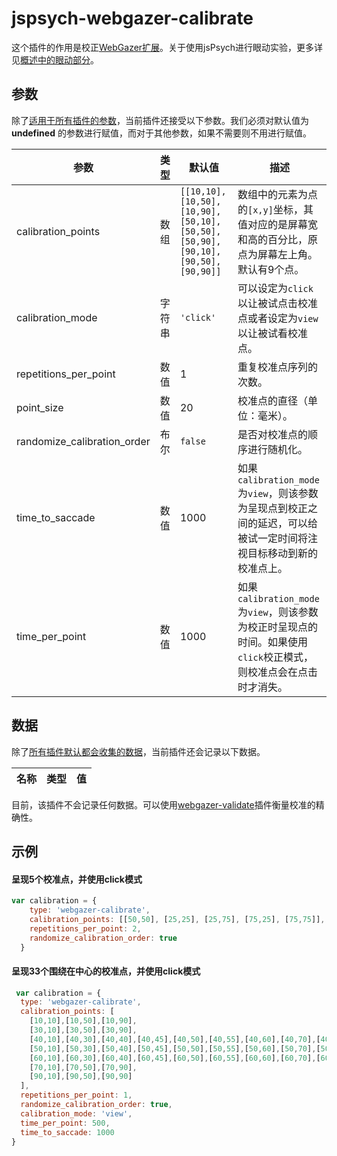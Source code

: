 # jspsych-webgazer-calibrate

这个插件的作用是校正[WebGazer扩展](/extensions/jspsych-ext-webgazer.html)。关于使用jsPsych进行眼动实验，更多详见[概述中的眼动部分](/overview/eye-tracking.html)。

## 参数

除了[适用于所有插件的参数](/overview/plugins.html#parameters-available-in-all-plugins)，当前插件还接受以下参数。我们必须对默认值为 **undefined** 的参数进行赋值，而对于其他参数，如果不需要则不用进行赋值。

参数 | 类型 | 默认值 | 描述 
----------|------|---------------|------------
calibration_points | 数组 | `[[10,10], [10,50], [10,90], [50,10], [50,50], [50,90], [90,10], [90,50], [90,90]]` | 数组中的元素为点的`[x,y]`坐标，其值对应的是屏幕宽和高的百分比，原点为屏幕左上角。默认有9个点。 
calibration_mode | 字符串 | `'click'` | 可以设定为`click`以让被试点击校准点或者设定为`view`以让被试看校准点。 
repetitions_per_point | 数值 | 1 | 重复校准点序列的次数。 
point_size | 数值 | 20 | 校准点的直径（单位：毫米）。 
randomize_calibration_order | 布尔 | `false` | 是否对校准点的顺序进行随机化。 
time_to_saccade | 数值 | 1000 | 如果`calibration_mode`为`view`，则该参数为呈现点到校正之间的延迟，可以给被试一定时间将注视目标移动到新的校准点上。 
time_per_point | 数值 | 1000 | 如果`calibration_mode`为`view`，则该参数为校正时呈现点的时间。如果使用`click`校正模式，则校准点会在点击时才消失。 

## 数据

除了[所有插件默认都会收集的数据](/overview/plugins.html#data-collected-by-all-plugins)，当前插件还会记录以下数据。

名称| 类型| 值
-----|------|------

目前，该插件不会记录任何数据。可以使用[webgazer-validate](/plugins/jspsych-webgazer-validate.html)插件衡量校准的精确性。

## 示例

#### 呈现5个校准点，并使用click模式

```javascript
var calibration = {
    type: 'webgazer-calibrate',
    calibration_points: [[50,50], [25,25], [25,75], [75,25], [75,75]],
    repetitions_per_point: 2,
    randomize_calibration_order: true
  }
```

#### 呈现33个围绕在中心的校准点，并使用click模式

```javascript
 var calibration = {
  type: 'webgazer-calibrate',
  calibration_points: [
    [10,10],[10,50],[10,90],
    [30,10],[30,50],[30,90],
    [40,10],[40,30],[40,40],[40,45],[40,50],[40,55],[40,60],[40,70],[40,90],
    [50,10],[50,30],[50,40],[50,45],[50,50],[50,55],[50,60],[50,70],[50,90],
    [60,10],[60,30],[60,40],[60,45],[60,50],[60,55],[60,60],[60,70],[60,90],
    [70,10],[70,50],[70,90],
    [90,10],[90,50],[90,90]
  ],
  repetitions_per_point: 1,
  randomize_calibration_order: true,
  calibration_mode: 'view',
  time_per_point: 500,
  time_to_saccade: 1000
}
```
